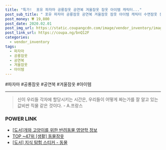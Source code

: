 ```yaml
--- 
title: "특가!  포유 파자마 공룡잠옷 공연복 겨울잠옷 잠옷 아이템 캐릭터..." 
post_sub_title: " 포유 파자마 공룡잠옷 공연복 겨울잠옷 잠옷 아이템 캐릭터 수면잠옷 동물잠옷" 
post_money: ₩ 19,800 
post_date: 2020.02.01 
post_img_url: https://static.coupangcdn.com/image/vendor_inventory/images/2018/11/23/12/5/c0bcb739-eb25-4740-8195-9e298b27923b.jpg 
post_link_url: https://coupa.ng/bnQ12F 
categories: 
  - vendor_inventory 
tags: 
  - 파자마 
  - 공룡잠옷 
  - 공연복 
  - 겨울잠옷 
  - 아이템 
--- 
```

  #파자마 #공룡잠옷 #공연복 #겨울잠옷 #아이템 
<hr> 

> 신이 우리들 각자에 할당시키는 시간은, 우리들이 어떻게 짜는가를 잘 알고 있는 값비싼 직물 같은 것이다. - A.프랑스 


### POWER LINK

* <a href="https://blog.naver.com/sakai111/221764905841" target="_blank">[도서]개와 고양이를 위한 반려동물 영양학 정보</a>
* <a href="https://blog.naver.com/an0733/221792877333" target="_blank"> TOP ~47위 [생활] 동물잠옷</a>
* <a href="https://blog.naver.com/fasyy4321/221781403451" target="_blank">[도서] 지식 탐험 스티커 - 동물</a>

